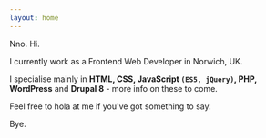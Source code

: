 ```yaml
---
layout: home
---
```

Nno. Hi.


I currently work as a Frontend Web Developer in Norwich, UK.


I specialise mainly in **HTML, CSS, JavaScript `(ES5, jQuery)`, PHP, WordPress** and **Drupal 8** - more info on these to come.


Feel free to hola at me if you've got something to say. 

Bye.
